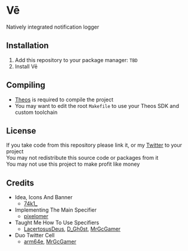 # Vē
Natively integrated notification logger

## Installation
1. Add this repository to your package manager: `TBD`
2. Install Vē

## Compiling
  - [Theos](https://theos.dev/) is required to compile the project
  - You may want to edit the root `Makefile` to use your Theos SDK and custom toolchain

## License
If you take code from this repository please link it, or my [Twitter](https://twitter.com/schneelittchen) to your project<br>
You may not redistribute this source code or packages from it<br>
You may not use this project to make profit like money

## Credits
  - Idea, Icons And Banner
    - [74k1_](https://twitter.com/74k1_)
  - Implementing The Main Specifier
    - [pixelomer](https://twitter.com/pixelomer)
  - Taught Me How To Use Specifiers
    - [LacertosusDeus](https://twitter.com/LacertosusDeus), [D_Gh0st](https://twitter.com/d_gh0st), [MrGcGamer](https://twitter.com/MrGcGamer)
  - Duo Twitter Cell
    - [arm64e](https://twitter.com/arm64e), [MrGcGamer](https://twitter.com/MrGcGamer)